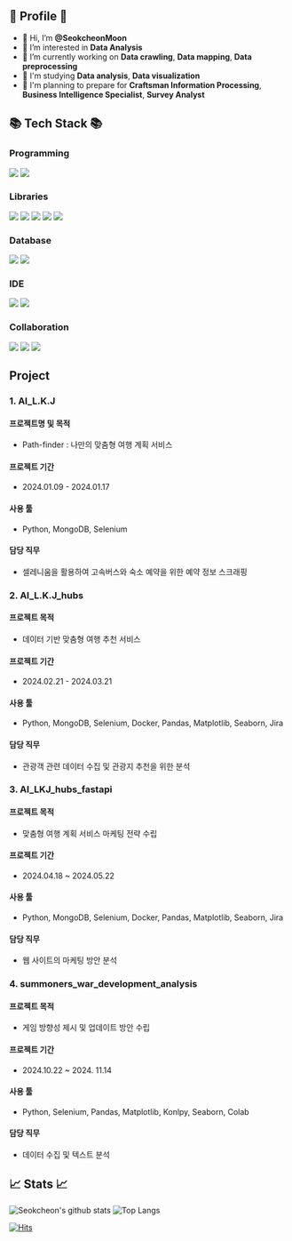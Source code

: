 ## 🍔 Profile 🍔

- 👋 Hi, I’m **@SeokcheonMoon**
- 👀 I’m interested in **Data Analysis**
- 🌱 I’m currently working on **Data crawling**, **Data mapping**, **Data preprocessing**
- 📓 I'm studying **Data analysis**, **Data visualization**
- 🔫 I'm planning to prepare for **Craftsman Information Processing**, **Business Intelligence Specialist**, **Survey Analyst**


## 📚 Tech Stack 📚

### Programming
<img src="https://img.shields.io/badge/-python-3776AB?style=for-the-badge&logo=python&logoColor=white"/> <img src="https://img.shields.io/badge/-jupyter-F37626?style=for-the-badge&logo=jupyter&logoColor=white"/>

### Libraries
<img src="https://img.shields.io/badge/-pandas-150458?style=for-the-badge&logo=pandas&logoColor=white"/> <img src="https://img.shields.io/badge/-selenium-43B02A?style=for-the-badge&logo=selenium&logoColor=white"/> <img src="https://img.shields.io/badge/-sqlalchemy-D71F00?style=for-the-badge&logo=sqlalchemy&logoColor=white"/> <img src="https://img.shields.io/badge/-scikitlearn-F7931E?style=for-the-badge&logo=scikitlearn&logoColor=white"/> <img src="https://img.shields.io/badge/-numpy-013243?style=for-the-badge&logo=numpy&logoColor=white"/>

### Database
<img src="https://img.shields.io/badge/-mongodb-47A248?style=for-the-badge&logo=mongodb&logoColor=white"/> <img src="https://img.shields.io/badge/-mysql-4479A1?style=for-the-badge&logo=mysql&logoColor=white"/>

### IDE
<img src="https://img.shields.io/badge/-vscode-40AEF0?style=for-the-badge&logo=&logoColor=white"/> <img src="https://img.shields.io/badge/-pycharm-000000?style=for-the-badge&logo=pycharm&logoColor=white"/>

### Collaboration
<img src="https://img.shields.io/badge/-slack-4A154B?style=for-the-badge&logo=slack&logoColor=white"/> <img src="https://img.shields.io/badge/-docker-2496ED?style=for-the-badge&logo=docker&logoColor=white"/> <img src="https://img.shields.io/badge/Jira-0052CC?style=for-the-badge&logo=Jira&logoColor=white">

## Project
### 1. AI_L.K.J

#### 프로젝트명 및 목적
- Path-finder : 나만의 맞춤형 여행 계획 서비스
#### 프로젝트 기간
- 2024.01.09 - 2024.01.17
#### 사용 툴
- Python, MongoDB, Selenium
#### 담당 직무
- 셀레니움을 활용하여 고속버스와 숙소 예약을 위한 예약 정보 스크래핑

### 2. AI_L.K.J_hubs

#### 프로젝트 목적
- 데이터 기반 맞춤형 여행 추천 서비스
#### 프로젝트 기간
- 2024.02.21 - 2024.03.21
#### 사용 툴
- Python, MongoDB, Selenium, Docker, Pandas, Matplotlib, Seaborn, Jira
#### 담당 직무
- 관광객 관련 데이터 수집 및 관광지 추천을 위한 분석

### 3. AI_LKJ_hubs_fastapi

#### 프로젝트 목적
- 맞춤형 여행 계획 서비스 마케팅 전략 수립
#### 프로젝트 기간
- 2024.04.18 ~ 2024.05.22
#### 사용 툴
- Python, MongoDB, Selenium, Docker, Pandas, Matplotlib, Seaborn, Jira
#### 담당 직무
- 웹 사이트의 마케팅 방안 분석

### 4. summoners_war_development_analysis

#### 프로젝트 목적
- 게임 방향성 제시 및 업데이트 방안 수립
#### 프로젝트 기간
- 2024.10.22 ~ 2024. 11.14
#### 사용 툴
- Python, Selenium, Pandas, Matplotlib, Konlpy, Seaborn, Colab
#### 담당 직무
- 데이터 수집 및 텍스트 분석

## 📈 Stats 📈
![Seokcheon's github stats](https://github-readme-stats.vercel.app/api?username=SeokcheonMoon) ![Top Langs](https://github-readme-stats.vercel.app/api/top-langs/?username=SeokcheonMoon&layout=compact) 

[![Hits](https://hits.seeyoufarm.com/api/count/incr/badge.svg?url=https%3A%2F%2Fgithub.com%2FSeokcheonMoon&count_bg=%2379C83D&title_bg=%23555555&icon=&icon_color=%23E7E7E7&title=hits&edge_flat=false)](https://hits.seeyoufarm.com)


<!---
SeokcheonMoon/SeokcheonMoon is a ✨ special ✨ repository because its `README.md` (this file) appears on your GitHub profile.
You can click the Preview link to take a look at your changes.
--->
